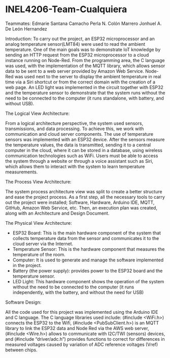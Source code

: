 # INEL4206-Team-Cualquiera

Teammates:
Edmarie Santana Camacho
Perla N. Colón Marrero 
Jonhuel A. De León Hernandez


Introduction:
To carry out the project, an ESP32 microprocessor and an analog temperature sensor(LMT84) were used to read the ambient temperature. 
One of the main goals was to demonstrate IoT knowledge by sending an HTTP request from the ESP32 microprocessor to a cloud instance 
running on Node-Red. From the programming area, the C language was used, with the implementation of the MQTT library, which allows 
sensor data to be sent to a web server provided by Amazon Web Service. Node-Red was used next to the server to display the ambient 
temperature in real time via a Siri shortcut or from the correct domain with the creation of a web page. An LED light was implemented 
in the circuit together with ESP32 and the temperature sensor to demonstrate that the system runs without the need to be connected to 
the computer (it runs standalone, with battery, and without USB).


The Logical View Architecture:

From a logical architecture perspective, the system used sensors, transmissions, and data processing. To achieve this, we work with 
communication and cloud server components. The use of temperature sensors was implemented with an ESP32 device. After the sensors measure 
the temperature values, the data is transmitted, sending it to a central computer in the cloud, where it can be stored in a database, using 
wireless communication technologies such as WiFi. Users must be able to access the system through a website or through a voice assistant such 
as Siri, which allows them to interact with the system to learn temperature measurements.


The Process View Architecture: 

The system process architecture view was split to create a better structure and ease the project process. As a first step, all the necessary 
tools to carry out the project were installed; Software, Hardware, Arduino IDE, MQTT, GitHub, Amazon Web Service, etc. Then, an execution plan 
was created, along with an Architecture and Design Document.


The Physical View Architecture:

- ESP32 Board: This is the main hardware component of the system that collects temperature data from the sensor and communicates it to 
  the cloud server via the Internet.
- Temperature Sensor: This is the hardware component that measures the temperature of the room.
- Computer: It is used to generate and manage the software implemented in the project.
- Battery (the power supply): provides power to the ESP32 board and the temperature sensor.
- LED Light: This hardware component shows the operation of the system without the need to be connected to the computer (it runs independently, 
  with the battery, and without the need for USB)
  

Software Design: 

All the code used for this project was implemented using the Arduino IDE and C language. The C language libraries used include: (#include <WiFi.h>) 
connects the ESP32 to the Wifi, (#include <PubSubClient.h>) is an MQTT library to link the ESP32 data and Node Red via the AWS web server, 
(#include <Wire.h>) allows to communicate with I2C/TWI (sensors) devices, and (#include “driver/adc.h”) provides functions to correct for differences 
in measured voltages caused by variation of ADC reference voltages (Vref) between chips.


